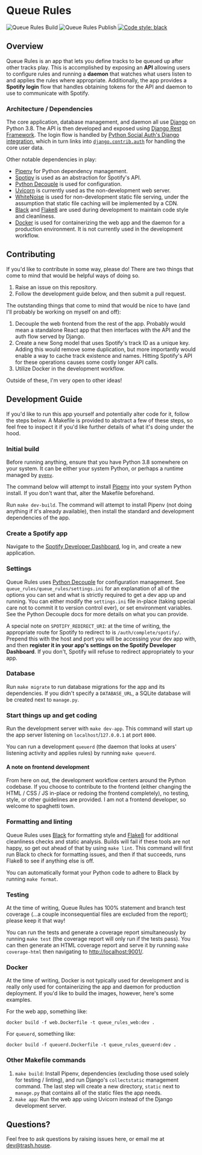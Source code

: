 # Queue Rules
![Queue Rules Build](https://github.com/benmckibben/queue-rules/workflows/Queue%20Rules%20Build/badge.svg)
![Queue Rules Publish](https://github.com/benmckibben/queue-rules/workflows/Queue%20Rules%20Publish/badge.svg)
[![Code style: black](https://img.shields.io/badge/code%20style-black-000000.svg)](https://github.com/psf/black)

## Overview
Queue Rules is an app that lets you define tracks to be queued up after other tracks play. This is accomplished by exposing an **API** allowing users to configure rules and running a **daemon** that watches what users listen to and applies the rules where appropriate. Additionally, the app provides a **Spotify login** flow that handles obtaining tokens for the API and daemon to use to communicate with Spotify.

### Architecture / Dependencies
The core application, database management, and daemon all use [Django](https://www.djangoproject.com/) on Python 3.8. The API is then developed and exposed using [Django Rest Framework](https://www.django-rest-framework.org/). The login flow is handled by [Python Social Auth's Django integration](https://python-social-auth.readthedocs.io/en/latest/configuration/django.html), which in turn links into [`django.contrib.auth`](https://docs.djangoproject.com/en/3.1/ref/contrib/auth/) for handling the core user data.

Other notable dependencies in play:
* [Pipenv](https://docs.pipenv.org/) for Python dependency management.
* [Spotipy](http://spotipy.readthedocs.io/) is used as an abstraction for Spotify's API.
* [Python Decouple](https://github.com/henriquebastos/python-decouple) is used for configuration.
* [Uvicorn](https://www.uvicorn.org/) is currently used as the non-development web server.
* [WhiteNoise](http://whitenoise.evans.io/en/stable/) is used for non-development static file serving, under the assumption that static file caching will be implemented by a CDN.
* [Black](https://github.com/psf/black) and [Flake8](https://flake8.pycqa.org/en/latest/) are used during development to maintain code style and cleanliness.
* [Docker](https://www.docker.com/) is used for containerizing the web app and the daemon for a production environment. It is not currently used in the development workflow.

## Contributing
If you'd like to contribute in some way, please do! There are two things that come to mind that would be helpful ways of doing so.

1. Raise an issue on this repository.
1. Follow the development guide below, and then submit a pull request.

The outstanding things that come to mind that would be nice to have (and I'll probably be working on myself on and off):

1. Decouple the web frontend from the rest of the app. Probably would mean a standalone React app that then interfaces with the API and the auth flow served by Django.
1. Create a new Song model that uses Spotify's track ID as a unique key. Adding this would remove some duplication, but more importantly would enable a way to cache track existence and names. Hitting Spotify's API for these operations causes some costly longer API calls.
1. Utilize Docker in the development workflow.

Outside of these, I'm very open to other ideas!

## Development Guide
If you'd like to run this app yourself and potentially alter code for it, follow the steps below. A Makefile is provided to abstract a few of these steps, so feel free to inspect it if you'd like further details of what it's doing under the hood.

### Initial build
Before running anything, ensure that you have Python 3.8 somewhere on your system. It can be either your system Python, or perhaps a runtime managed by [`pyenv`](https://github.com/pyenv/pyenv).

The command below will attempt to install [Pipenv](https://docs.pipenv.org/) into your system Python install. If you don't want that, alter the Makefile beforehand.

Run `make dev-build`. The command will attempt to install Pipenv (not doing anything if it's already available), then install the standard and development dependencies of the app.

### Create a Spotify app
Navigate to the [Spotify Developer Dashboard](https://developer.spotify.com/dashboard/applications), log in, and create a new application.

### Settings
Queue Rules uses [Python Decouple](https://github.com/henriquebastos/python-decouple) for configuration management. See `queue_rules/queue_rules/settings.ini` for an explanation of all of the options you can set and what is strictly required to get a dev app up and running. You can either modify the `settings.ini` file in-place (taking special care not to commit it to version control ever), or set environment variables. See the Python Decouple docs for more details on what you can provide.

A special note on `SPOTIFY_REDIRECT_URI`: at the time of writing, the appropriate route for Spotify to redirect to is `/auth/complete/spotify/`. Prepend this with the host and port you will be accessing your dev app with, and then **register it in your app's settings on the Spotify Developer Dashboard**. If you don't, Spotify will refuse to redirect appropriately to your app.

### Database
Run `make migrate` to run database migrations for the app and its dependencies. If you didn't specify a `DATABASE_URL`, a SQLite database will be created next to `manage.py`.

### Start things up and get coding
Run the development server with `make dev-app`. This command will start up the app server listening on `localhost`/`127.0.0.1` at port `8000`.

You can run a development `queuerd` (the daemon that looks at users' listening activity and applies rules) by running `make queuerd`.

#### A note on frontend development
From here on out, the development workflow centers around the Python codebase. If you choose to contribute to the frontend (either changing the HTML / CSS / JS in-place or redoing the frontend completely), no testing, style, or other guidelines are provided. I am not a frontend developer, so welcome to spaghetti town.

### Formatting and linting
Queue Rules uses [Black](https://github.com/psf/black) for formatting style and [Flake8](https://flake8.pycqa.org/en/latest/) for additional cleanliness checks and static analysis. Builds will fail if these tools are not happy, so get out ahead of that by using `make lint`. This command will first run Black to check for formatting issues, and then if that succeeds, runs Flake8 to see if anything else is off.

You can automatically format your Python code to adhere to Black by running `make format`.

### Testing
At the time of writing, Queue Rules has 100% statement and branch test coverage (...a couple inconsequential files are excluded from the report); please keep it that way!

You can run the tests and generate a coverage report simultaneously by running `make test` (the coverage report will only run if the tests pass). You can then generate an HTML coverage report and serve it by running `make coverage-html` then navigating to [http://localhost:9001/](http://localhost:9001/).

### Docker
At the time of writing, Docker is not typically used for development and is really only used for containerizing the app and daemon for production deployment. If you'd like to build the images, however, here's some examples.

For the web app, something like:
```
docker build -f web.Dockerfile -t queue_rules_web:dev .
```

For `queuerd`, something like:
```
docker build -f queuerd.Dockerfile -t queue_rules_queuerd:dev .
```

### Other Makefile commands
1. `make build`: Install Pipenv, dependencies (excluding those used solely for testing / linting), and run Django's `collectstatic` management command. The last step will create a new directory, `static` next to `manage.py` that contains all of the static files the app needs.
1. `make app`: Run the web app using Uvicorn instead of the Django development server.

## Questions?
Feel free to ask questions by raising issues here, or email me at [dev@trash.house](mailto:dev@trash.house).
